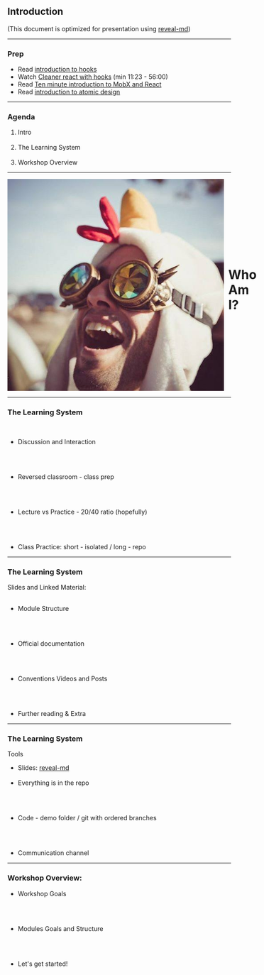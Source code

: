 ## Introduction
(This document is optimized for presentation using [reveal-md](https://github.com/webpro/reveal-md))

---

### Prep
* Read [introduction to hooks](https://reactjs.org/docs/hooks-intro.html)
* Watch​ [Cleaner react with hooks​](https://www.youtube.com/watch?v=dpw9EHDh2bM&feature=youtu.be&t=683) (min 11:23 - 56:00)
* Read ​[Ten minute introduction to MobX and React](https://mobx.js.org/getting-started.html)
* Read [introduction to ​atomic design](https://bradfrost.com/blog/post/atomic-web-design/)

---

### Agenda
1. Intro
<br><br>
2. The Learning System
<br><br>
3. Workshop Overview

---

<div style="display: flex">
<img src="./assets/me.jpg" >

<div  style="align-self: center; padding: 10px">

# Who Am I?


</div>

</div>

---

### The Learning System
<br>

* <!-- .element: class="fragment" -->Discussion and Interaction
<br><br>
* <!-- .element: class="fragment" -->Reversed classroom - class prep
<br><br>
* <!-- .element: class="fragment" -->Lecture vs Practice - 20/40 ratio (hopefully)
<br><br>
* <!-- .element: class="fragment" -->Class Practice: short - isolated / long - repo 

---

### The Learning System

Slides and Linked Material:
<br><br>
* <!-- .element: class="fragment" -->Module Structure
<br><br>
* <!-- .element: class="fragment" -->Official documentation
<br><br>
* <!-- .element: class="fragment" -->Conventions Videos and Posts
<br><br>
* <!-- .element: class="fragment" -->Further reading & Extra

---

### The Learning System
Tools

* Slides: [reveal-md](https://github.com/haiku-code/react-best-practices-workshop/blob/master/intro.md)
<br><br>
* <!-- .element: class="fragment" -->Everything is in the repo
<br><br>
* <!-- .element: class="fragment" -->Code - demo folder / git with ordered branches
<br><br>
* <!-- .element: class="fragment" -->Communication channel


---

### Workshop Overview:

* <!-- .element: class="fragment" -->Workshop Goals
<br><br>
* <!-- .element: class="fragment" -->Modules Goals and Structure
<br><br>
* <!-- .element: class="fragment" -->Let's get started!


